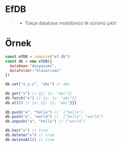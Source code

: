 # EfDB 

> - Tükçe database modülümüz ilk sürümü çıktı!

# Örnek 

```js
const efDB = require("ef.db")
const db = new efDB({
  dataName:"dosyaismi",
  dataFolder:"klasorismi"
})

db.set("x.y.z", "abc") // abc
 
db.get("x") // {y: {z: "abc"}}
db.fetch("x") // {y: {z: "abc"}}
db.all() // {x: {y: {z: "abc"}}}
 
db.push("a", "hello") //  ["hello"]
db.push("a", "world") //  ["hello", "world"]
db.unpush("a", "hello") // ["world"]

db.has("x") // true
db.delete("x") // true
db.deleteAll() // true
```
